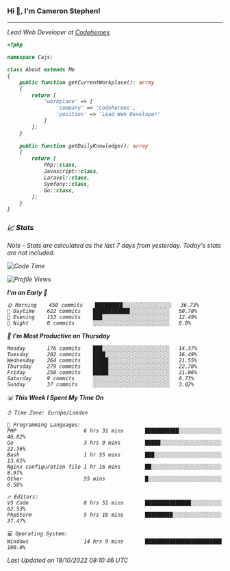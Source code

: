 ### Hi 👋, I'm Cameron Stephen!
<hr>
<p><em>Lead Web Developer at <a href="https://codeheroes.co.uk">Codeheroes</a></p>


```php
<?php

namespace Cajs;

class About extends Me
{
    public function getCurrentWorkplace(): array
    {
        return [
            'workplace' => [
                'company' => 'Codeheroes',
                'position' => 'Lead Web Developer'
            ]
        ];
    }

    public function getDailyKnowledge(): array
    {
        return [
            Php::class,
            Javascript::class,
            Laravel::class,
            Symfony::class,
            Go::class,
        ];
    }
}
```

### 📈 Stats
<p><em>Note - Stats are calculated as the last 7 days from yesterday. Today's stats are not included.</em></p>


<!--START_SECTION:waka-->
![Code Time](http://img.shields.io/badge/Code%20Time-3%2C166%20hrs%2022%20mins-blue)

![Profile Views](http://img.shields.io/badge/Profile%20Views-0-blue)

**I'm an Early 🐤** 

```text
🌞 Morning    450 commits    █████████░░░░░░░░░░░░░░░░   36.73% 
🌆 Daytime    622 commits    ████████████░░░░░░░░░░░░░   50.78% 
🌃 Evening    153 commits    ███░░░░░░░░░░░░░░░░░░░░░░   12.49% 
🌙 Night      0 commits      ░░░░░░░░░░░░░░░░░░░░░░░░░   0.0%

```
📅 **I'm Most Productive on Thursday** 

```text
Monday       176 commits    ███░░░░░░░░░░░░░░░░░░░░░░   14.37% 
Tuesday      202 commits    ████░░░░░░░░░░░░░░░░░░░░░   16.49% 
Wednesday    264 commits    █████░░░░░░░░░░░░░░░░░░░░   21.55% 
Thursday     279 commits    █████░░░░░░░░░░░░░░░░░░░░   22.78% 
Friday       258 commits    █████░░░░░░░░░░░░░░░░░░░░   21.06% 
Saturday     9 commits      ░░░░░░░░░░░░░░░░░░░░░░░░░   0.73% 
Sunday       37 commits     ░░░░░░░░░░░░░░░░░░░░░░░░░   3.02%

```


📊 **This Week I Spent My Time On** 

```text
⌚︎ Time Zone: Europe/London

💬 Programming Languages: 
PHP                      6 hrs 31 mins       ███████████░░░░░░░░░░░░░░   46.02% 
Go                       3 hrs 9 mins        █████░░░░░░░░░░░░░░░░░░░░   22.36% 
Bash                     1 hr 55 mins        ███░░░░░░░░░░░░░░░░░░░░░░   13.61% 
Nginx configuration file 1 hr 16 mins        ██░░░░░░░░░░░░░░░░░░░░░░░   8.97% 
Other                    55 mins             █░░░░░░░░░░░░░░░░░░░░░░░░   6.56%

🔥 Editors: 
VS Code                  8 hrs 51 mins       ███████████████░░░░░░░░░░   62.53% 
PhpStorm                 5 hrs 18 mins       █████████░░░░░░░░░░░░░░░░   37.47%

💻 Operating System: 
Windows                  14 hrs 9 mins       █████████████████████████   100.0%

```


 Last Updated on 18/10/2022 08:10:46 UTC
<!--END_SECTION:waka-->
